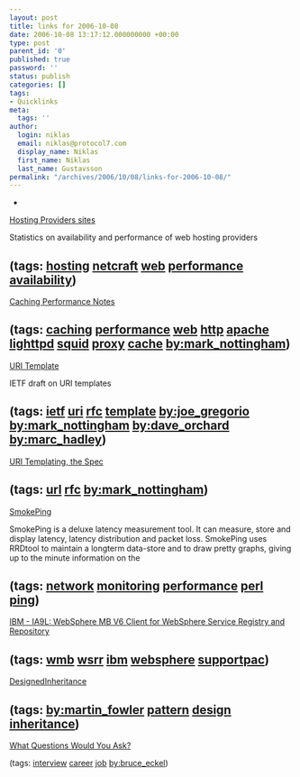 ```yaml
---
layout: post
title: links for 2006-10-08
date: 2006-10-08 13:17:12.000000000 +00:00
type: post
parent_id: '0'
published: true
password: ''
status: publish
categories: []
tags:
- Quicklinks
meta:
  tags: ''
author:
  login: niklas
  email: niklas@protocol7.com
  display_name: Niklas
  first_name: Niklas
  last_name: Gustavsson
permalink: "/archives/2006/10/08/links-for-2006-10-08/"
---
```

- 
[Hosting Providers sites](http://uptime.netcraft.com/perf/reports/Hosters)

Statistics on availability and performance of web hosting providers

(tags: [hosting](http://del.icio.us/protocol7/hosting) [netcraft](http://del.icio.us/protocol7/netcraft) [web](http://del.icio.us/protocol7/web) [performance](http://del.icio.us/protocol7/performance) [availability](http://del.icio.us/protocol7/availability))
- 
[Caching Performance Notes](http://www.mnot.net/blog/2006/08/21/caching_performance)

(tags: [caching](http://del.icio.us/protocol7/caching) [performance](http://del.icio.us/protocol7/performance) [web](http://del.icio.us/protocol7/web) [http](http://del.icio.us/protocol7/http) [apache](http://del.icio.us/protocol7/apache) [lighttpd](http://del.icio.us/protocol7/lighttpd) [squid](http://del.icio.us/protocol7/squid) [proxy](http://del.icio.us/protocol7/proxy) [cache](http://del.icio.us/protocol7/cache) [by:mark\_nottingham](http://del.icio.us/protocol7/by:mark_nottingham))
- 
[URI Template](http://www.ietf.org/internet-drafts/draft-gregorio-uritemplate-00.txt)

IETF draft on URI templates

(tags: [ietf](http://del.icio.us/protocol7/ietf) [uri](http://del.icio.us/protocol7/uri) [rfc](http://del.icio.us/protocol7/rfc) [template](http://del.icio.us/protocol7/template) [by:joe\_gregorio](http://del.icio.us/protocol7/by:joe_gregorio) [by:mark\_nottingham](http://del.icio.us/protocol7/by:mark_nottingham) [by:dave\_orchard](http://del.icio.us/protocol7/by:dave_orchard) [by:marc\_hadley](http://del.icio.us/protocol7/by:marc_hadley))
- 
[URI Templating, the Spec](http://www.mnot.net/blog/2006/10/04/uri_templating)

(tags: [url](http://del.icio.us/protocol7/url) [rfc](http://del.icio.us/protocol7/rfc) [by:mark\_nottingham](http://del.icio.us/protocol7/by:mark_nottingham))
- 
[SmokePing](http://oss.oetiker.ch/smokeping/index.en.html)

SmokePing is a deluxe latency measurement tool. It can measure, store and display latency, latency distribution and packet loss. SmokePing uses RRDtool to maintain a longterm data-store and to draw pretty graphs, giving up to the minute information on the

(tags: [network](http://del.icio.us/protocol7/network) [monitoring](http://del.icio.us/protocol7/monitoring) [performance](http://del.icio.us/protocol7/performance) [perl](http://del.icio.us/protocol7/perl) [ping](http://del.icio.us/protocol7/ping))
- 
[IBM - IA9L: WebSphere MB V6 Client for WebSphere Service Registry and Repository](http://www-1.ibm.com/support/docview.wss?uid=swg24013639)

(tags: [wmb](http://del.icio.us/protocol7/wmb) [wsrr](http://del.icio.us/protocol7/wsrr) [ibm](http://del.icio.us/protocol7/ibm) [websphere](http://del.icio.us/protocol7/websphere) [supportpac](http://del.icio.us/protocol7/supportpac))
- 
[DesignedInheritance](http://martinfowler.com/bliki/DesignedInheritance.html)

(tags: [by:martin\_fowler](http://del.icio.us/protocol7/by:martin_fowler) [pattern](http://del.icio.us/protocol7/pattern) [design](http://del.icio.us/protocol7/design) [inheritance](http://del.icio.us/protocol7/inheritance))
- 
[What Questions Would You Ask?](http://www.artima.com/weblogs/viewpost.jsp?thread=178034)

(tags: [interview](http://del.icio.us/protocol7/interview) [career](http://del.icio.us/protocol7/career) [job](http://del.icio.us/protocol7/job) [by:bruce\_eckel](http://del.icio.us/protocol7/by:bruce_eckel))
